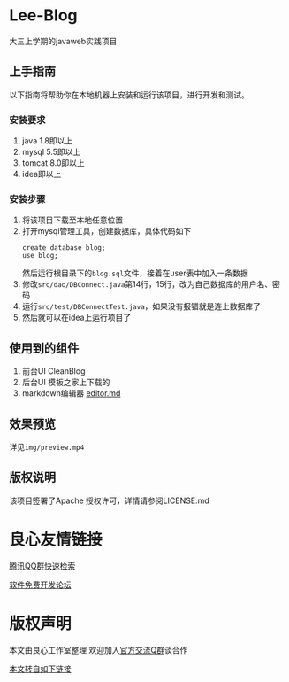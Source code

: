 # Lee-Blog
大三上学期的javaweb实践项目
## 上手指南
以下指南将帮助你在本地机器上安装和运行该项目，进行开发和测试。
### 安装要求
1. java 1.8即以上
2. mysql 5.5即以上
3. tomcat 8.0即以上
4. idea即以上
### 安装步骤
1. 将该项目下载至本地任意位置
2. 打开mysql管理工具，创建数据库，具体代码如下
    ```
    create database blog;
   use blog;
    ```
   然后运行根目录下的`blog.sql`文件，接着在user表中加入一条数据
3. 修改`src/dao/DBConnect.java`第14行，15行，改为自己数据库的用户名、密码
4. 运行`src/test/DBConnectTest.java`，如果没有报错就是连上数据库了
5. 然后就可以在idea上运行项目了
## 使用到的组件
1. 前台UI CleanBlog
2. 后台UI 模板之家上下载的
3. markdown编辑器  [editor.md](http://u.720life.cn/g/62ba2c0ec0b5419421d1cb88bcfe78aeb0931761a711b76e738928f0b0cbc685)
## 效果预览
详见`img/preview.mp4`
## 版权说明
该项目签署了Apache 授权许可，详情请参阅LICENSE.md


 # 良心友情链接

[腾讯QQ群快速检索](http://u.720life.cn/s/8cf73f7c)

[软件免费开发论坛](http://u.720life.cn/s/bbb01dc0)

# 版权声明 

本文由良心工作室整理 欢迎加入[官方交流Q群](https://u.720life.cn/s/f2316816)谈合作

[本文转自如下链接](http://u.720life.cn/g/2e71d0f0a5c601172267ba20d3a43c6e16b725d846cea06fd22fd9ffe3c6480f6d6ba9eabef8bb4bf1d1c65a2415a9054b668f85492a1a6fef6f0e6516d72335)